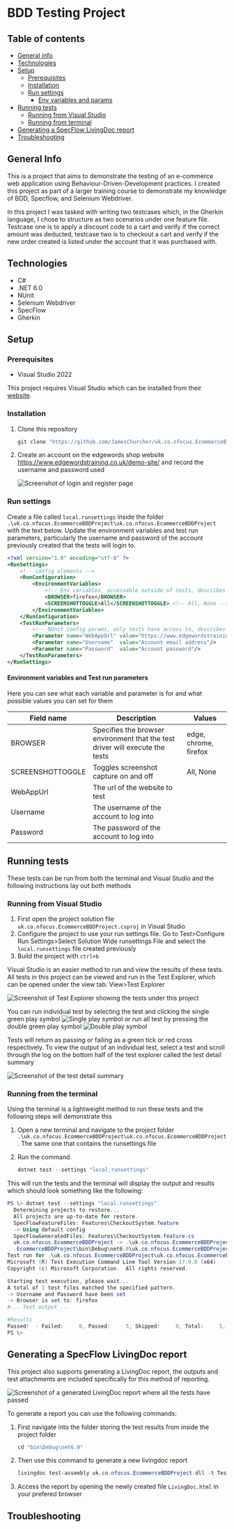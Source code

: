 # BDD Testing Project
## Table of contents
* [General info](#general-info)
* [Technologies](#technologies)
* [Setup](#setup)
  * [Prerequisites](#prerequisites)
  * [Installation](#installation)
  * [Run settings](#run-settings)
    * [Env variables and params](#environment-variables-and-test-run-parameters)
* [Running tests](#running-tests)
  * [Running from Visual Studio](#running-from-visual-studio)
  * [Running from terminal](#running-from-the-terminal)
* [Generating a SpecFlow LivingDoc report](#generating-a-specflow-livingdoc-report)
* [Troubleshooting](#troubleshooting)

## General Info
This is a project that aims to demonstrate the testing of an e-commerce web application using Behaviour-Driven-Development practices. I created this project as part of a larger training course to demonstrate my knowledge of BDD, Specflow, and Selenium Webdriver.

In this project I was tasked with writing two testcases which, in the Gherkin language, I chose to structure as two scenarios under one feature file. Testcase one is to apply a discount code to a cart and verify if the correct amount was deducted, testcase two is to checkout a cart and verify if the new order created is listed under the account that it was purchased with.

## Technologies
* C#
* .NET 6.0
* NUnit
* Selenium Webdriver
* SpecFlow
* Gherkin

## Setup

### Prerequisites

* Visual Studio 2022

This project requires Visual Studio which can be installed from their [website](https://visualstudio.microsoft.com/downloads/).

### Installation

1. Clone this repository
   ```powershell
   git clone "https://github.com/JamesChurcher/uk.co.nfocus.EcommerceBDDProject.git"
   ```

2. Create an account on the edgewords shop website https://www.edgewordstraining.co.uk/demo-site/ and record the username and password used

    ![Screenshot of login and register page][AccountPage]

### Run settings

Create a file called `local.runsettings` inside the folder `.\uk.co.nfocus.EcommerceBDDProject\uk.co.nfocus.EcommerceBDDProject` with the text below. Update the environment variables and test run parameters, particularly the username and password of the account previously created that the tests will login to.
   ```xml
   <?xml version="1.0" encoding="utf-8" ?>
   <RunSettings>
       <!-- config elements -->
       <RunConfiguration>
           <EnvironmentVariables>
               <!-- Env variables, accessable outside of tests, describes environment -->
               <BROWSER>firefox</BROWSER>
               <SCREENSHOTTOGGLE>All</SCREENSHOTTOGGLE> <!-- All, None -->
           </EnvironmentVariables>
       </RunConfiguration>
       <TestRunParameters>
           <!-- NUnit config params, only tests have access to, describes tests -->
           <Parameter name="WebAppUrl" value="https://www.edgewordstraining.co.uk/demo-site/"/>
           <Parameter name="Username"  value="Account email address"/>
           <Parameter name="Password"  value="Account password"/>
       </TestRunParameters>
   </RunSettings>
   ```

#### Environment variables and Test run parameters

Here you can see what each variable and parameter is for and what possible values you can set for them

| Field name       | Description                                                                   | Values                |
| ---------------- | ----------------------------------------------------------------------------- | --------------------- |
| BROWSER          | Specifies the browser environment that the test driver will execute the tests | edge, chrome, firefox |
| SCREENSHOTTOGGLE | Toggles screenshot capture on and off                                         | All, None             |
| WebAppUrl        | The url of the website to test                                                |                       |
| Username         | The username of the account to log into                                       |                       |
| Password         | The password of the account to log into                                       |                       |

## Running tests

These tests can be run from both the terminal and Visual Studio and the following instructions lay out both methods

### Running from Visual Studio

1. First open the project solution file `uk.co.nfocus.EcommerceBDDProject.csproj` in Visual Studio
2. Configure the project to use your run settings file. Go to Test>Configure Run Settings>Select Solution Wide runsettings File and select the `local.runsettings` file created previously
3. Build the project with `ctrl+b`

Visual Studio is an easier method to run and view the results of these tests. All tests in this project can be viewed and run in the Test Explorer, which can be opened under the view tab: View>Test Explorer

![Screenshot of Test Explorer showing the tests under this project][TestExplorer]

You can run individual test by selecting the test and clicking the single green play symbol ![Single play symbol][SinglePlaySymbol] or run all test by pressing the double green play symbol ![Double play symbol][DoublePlaySymbol]

Tests will return as passing or failing as a green tick or red cross respectively. To view the output of an individual test, select a test and scroll through the log on the bottom half of the test explorer called the test detail summary

![Screenshot of the test detail summary][TestDetailSummary]

### Running from the terminal

Using the terminal is a lightweight method to run these tests and the following steps will demonstrate this

1. Open a new terminal and navigate to the project folder `.\uk.co.nfocus.EcommerceBDDProject\uk.co.nfocus.EcommerceBDDProject`. The same one that contains the runsettings file

2. Run the command
   ```powershell
   dotnet test --settings "local.runsettings"
   ```

This will run the tests and the terminal will display the output and results which should look something like the following:
```powershell
PS \> dotnet test --settings "local.runsettings"
  Determining projects to restore...
  All projects are up-to-date for restore.
  SpecFlowFeatureFiles: Features\CheckoutSystem.feature
  -> Using default config
  SpecFlowGeneratedFiles: Features\CheckoutSystem.feature.cs
  uk.co.nfocus.EcommerceBDDProject -> .\uk.co.nfocus.EcommerceBDDProject\uk.co.nfocus
  .EcommerceBDDProject\bin\Debug\net6.0\uk.co.nfocus.EcommerceBDDProject.dll
Test run for .\uk.co.nfocus.EcommerceBDDProject\uk.co.nfocus.EcommerceBDDProject\bin\Debug\net6.0\uk.co.nfocus.EcommerceBDDProject.dll (.NETCoreApp,Version=v6.0)
Microsoft (R) Test Execution Command Line Tool Version 17.9.0 (x64)
Copyright (c) Microsoft Corporation.  All rights reserved.

Starting test execution, please wait...
A total of 1 test files matched the specified pattern.
-> Username and Password have been set
-> Browser is set to: firefox
#... Test output ...

#Results
Passed!  - Failed:     0, Passed:     5, Skipped:     0, Total:     5, Duration: 1 m 49 s - uk.co.nfocus.EcommerceBDDProject.dll (net6.0)
PS \>
```

## Generating a SpecFlow LivingDoc report

This project also supports generating a LivingDoc report, the outputs and test attachments are included specifically for this method of reporting.

![Screenshot of a generated LivingDoc report where all the tests have passed][LivingDocReport]

To generate a report you can use the following commands:

1. First navigate into the folder storing the test results from inside the project folder
   ```powershell
   cd "bin\Debug\net6.0"
   ```

2. Then use this command to generate a new livingdoc report
   ```powershell
   livingdoc test-assembly uk.co.nfocus.EcommerceBDDProject.dll -t TestExecution.json
   ```

3. Access the report by opening the newly created file `LivingDoc.html` in your prefered browser

## Troubleshooting


[AccountPage]: ./README-Assets/AccountPage.png
[TestExplorer]: ./README-Assets/TestExplorer.png
[SinglePlaySymbol]: ./README-Assets/RunIndividualTests.png
[DoublePlaySymbol]: ./README-Assets/RunAllTests.png
[TestDetailSummary]: ./README-Assets/TestDetailSummary.png
[LivingDocReport]: ./README-Assets/LivingDocReport.png
